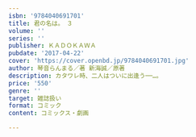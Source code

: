 ```yaml
---
isbn: '9784040691701'
title: 君の名は。　３
volume: ''
series: ''
publisher: ＫＡＤＯＫＡＷＡ
pubdate: '2017-04-22'
cover: 'https://cover.openbd.jp/9784040691701.jpg'
author: 琴音らんまる／著 新海誠／原著
description: カタワレ時、二人はついに出逢う──…。
price: '550'
genre: ''
target: 雑誌扱い
format: コミック
content: コミックス・劇画

---
```

